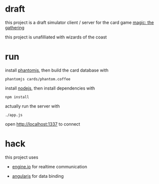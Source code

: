 # draft

this project is a draft simulator client / server for the card game
[magic: the gathering](http://en.wikipedia.org/wiki/Magic:_The_Gathering)

this project is unafilliated with wizards of the coast

# run

install [phantomjs](http://phantomjs.org), then build the card database with

    phantomjs cards/phantom.coffee

install [nodejs](http://nodejs.org), then install dependencies with

    npm install

actually run the server with

    ./app.js

open <http://localhost:1337> to connect

# hack

this project uses

- [engine.io](https://github.com/LearnBoost/engine.io) for realtime communication

- [angularjs](http://angularjs.org/) for data binding
